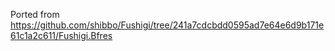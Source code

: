 Ported from https://github.com/shibbo/Fushigi/tree/241a7cdcbdd0595ad7e64e6d9b171e61c1a2c611/Fushigi.Bfres
